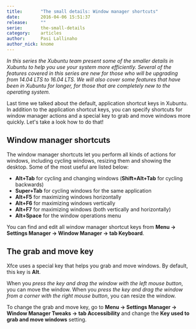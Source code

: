```yaml
---
title:       "The small details: Window manager shortcuts"
date:        2016-04-06 15:51:37
release:     ""
serie:       the-small-details
category:    articles
author:      Pasi Lallinaho
author_nick: knome
---
```


*In this series the Xubuntu team present some of the smaller details in Xubuntu to help you use your system more efficiently. Several of the features covered in this series are new for those who will be upgrading from 14.04 LTS to 16.04 LTS. We will also cover some features that have been in Xubuntu for longer, for those that are completely new to the operating system.*

Last time we talked about the default, application shortcut keys in Xubuntu. In addition to the application shortcut keys, you can specify shortcuts for window manager actions and a special key to grab and move windows more quickly. Let's take a look how to do that!

Window manager shortcuts
------------------------

The window manager shortcuts let you perform all kinds of actions for windows, including cycling windows, resizing them and showing the desktop. Some of the most useful are listed below:

- **Alt+Tab** for cycling and changing windows (**Shift+Alt+Tab** for cycling backwards)
- **Super+Tab** for cycling windows for the same application
- **Alt+F5** for maximizing windows horizontally
- **Alt+F6** for maximizing windows vertically
- **Alt+F7** for maximizing windows (both vertically and horizontally)
- **Alt+Space** for the window operations menu

You can find and edit all window manager shortcut keys from **Menu **→** Settings Manager **→** Window Manager → tab Keyboard**.

The grab and move key
---------------------

Xfce uses a special key that helps you grab and move windows. By default, this key is **Alt**.

When you *press the key and drag the window with the left mouse button*, you can move the window. When you *press the key and drag the window from a corner with the right mouse button*, you can resize the window.

To change the grab and move key, go to **Menu → Settings Manager → Window Manager Tweaks → tab Accessibility** and change the **Key used to grab and move windows** setting.
